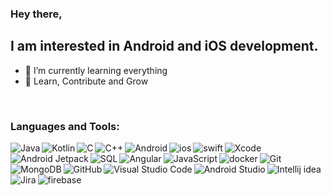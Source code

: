 ### Hey there,

## I am interested in Android and iOS development.
- 🌱 I’m currently learning everything
- 🎯 Learn, Contribute and Grow

<br />

### Languages and Tools:

<img align="left" alt="Java" src="https://img.icons8.com/?size=36&id=13679&format=png&color=000000"/>
<img align="left" alt="Kotlin" src="https://img.icons8.com/color/36/000000/kotlin.png"/>
<img align="left" alt="C" src="https://img.icons8.com/color/36/000000/c.png"/>
<img align="left" alt="C++" src="https://img.icons8.com/color/36/000000/c-plus-plus-logo.png"/>
<img align="left" alt="Android" src="https://img.icons8.com/color/36/000000/android-os.png"/>
<img align="left" alt="ios" src="https://img.icons8.com/?size=36&id=79089&format=png&color=000000"/>
<img align="left" alt="swift" src="https://img.icons8.com/?size=36&id=24465&format=png&color=000000"/>
<img align="left" alt="Xcode" src="https://img.icons8.com/?size=36&id=51974&format=png&color=000000"/>
<img align="left" alt="Android Jetpack" src="https://img.icons8.com/color/36/000000/jetpack-joyride.png"/>
<img align="left" alt="SQL" src="https://img.icons8.com/wired/36/000000/sql.png"/>
<img align="left" alt="Angular" src="https://img.icons8.com/color/36/000000/angularjs.png"/>
<img align="left" alt="JavaScript" src="https://img.icons8.com/color/36/000000/javascript.png"/>
<img align="left" alt="docker" src="https://img.icons8.com/dusk/36/000000/docker.png"/>
<img align="left" alt="Git" src="https://img.icons8.com/color/36/000000/git.png"/>
<img align="left" alt="MongoDB" src="https://img.icons8.com/color/36/000000/mongodb.png"/>
<img align="left" alt="GitHub" src="https://img.icons8.com/fluent/36/000000/github.png"/>
<img align="left" alt="Visual Studio Code" src="https://img.icons8.com/fluent/36/000000/visual-studio-code-2019.png"/>
<img align="left" alt="Android Studio" src="https://img.icons8.com/color/36/000000/android-studio--v3.png"/>
<img align="left" alt="Intellij idea" src="https://img.icons8.com/color/36/000000/intellij-idea.png"/>
<img align="left" alt="Jira" src="https://img.icons8.com/color/36/000000/jira.png"/>
<img align="left" alt="firebase" src="https://img.icons8.com/color/36/000000/google-firebase-console.png"/>

<!-- <br />
<br />
<br />
<br />
